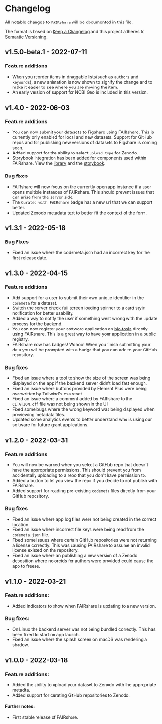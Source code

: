 # Changelog

All notable changes to `FAIRshare` will be documented in this file.

The format is based on [Keep a Changelog](http://keepachangelog.com/en/1.0.0/)
and this project adheres to [Semantic Versioning](http://semver.org/spec/v2.0.0.html).

## v1.5.0-beta.1 - 2022-07-11

### Feature additions

- When you reorder items in draggable lists(such as `authors` and `keywords`), a new animation is now shown to signify the change and to make it easier to see where you are moving the item.
- An early version of support for NCBI Geo is included in this version.

## v1.4.0 - 2022-06-03

### Feature additions

- You can now submit your datasets to Figshare using FAIRshare. This is currently only enabled for local and new datasets. Support for GitHub repos and for publishing new versions of datasets to Figshare is coming soon.
- Added support for the ability to select `Upload type` for Zenodo.
- Storybook integration has been added for components used within FAIRshare. View the [library](https://www.chromatic.com/library?appId=628e928cd2515a004ad2f0b7) and the [storybook](https://628e928cd2515a004ad2f0b7-jmdpzjjikc.chromatic.com/).

### Bug fixes

- FAIRshare will now focus on the currently open app instance if a user opens multiple instances of FAIRshare. This should prevent issues that can arise from the server side.
- The `Curated with FAIRshare` badge has a new url that we can support better.
- Updated Zenodo metadata text to better fit the context of the form.

## v1.3.1 - 2022-05-18

### Bug Fixes

- Fixed an issue where the codemeta.json had an incorrect key for the first release date.

## v1.3.0 - 2022-04-15

### Feature additions

- Add support for a user to submit their own unique identifier in the `codemeta` for a dataset.
- Switch the server check full screen loading spinner to a card style notification for better usability.
- Added a way to notify the user if something went wrong with the update process for the backend.
- You can now register your software application on [bio.tools](https://bio.tools) directly using FAIRshare. This is a great way to have your application in a public registry.
- FAIRshare now has badges! Wohoo! When you finish submitting your data you will be prompted with a badge that you can add to your GitHub repository.

### Bug fixes

- Fixed an issue where a tool to show the size of the screen was being displayed on the app if the backend server didn't load fast enough.
- Fixed an issue where buttons provided by Element Plus were being overwritten by Tailwind's css reset.
- Fixed an issue where a comment added by FAIRshare to the `CITATION.cff` file was not being shown in the UI.
- Fixed some bugs where the wrong keyword was being displayed when previewing metadata files.
- Updated some analytics events to better understand who is using our software for future grant applications.

## v1.2.0 - 2022-03-31

### Feature additions

- You will now be warned when you select a GitHub repo that doesn't have the appropriate permissions. This should prevent you from accidentally uploading to a repo that you don't have permission to.
- Added a button to let you view the repo if you decide to not publish with FAIRshare.
- Added support for reading pre-existing `codemeta` files directly from your GitHub repository.

### Bug fixes

- Fixed an issue where app log files were not being created in the correct location.
- Fixed an issue where incorrect file keys were being read from the `codemeta.json` file.
- Fixed some issues where certain GitHub repositories were not returning a license correctly. This was causing FAIRshare to assume an invalid license existed on the repository.
- Fixed an issue where an publishing a new version of a Zenodo deposition where no orcids for authors were provided could cause the app to freeze.

## v1.1.0 - 2022-03-21

### Feature additions:

- Added indicators to show when FAIRshare is updating to a new version.

### Bug fixes:

- On Linux the backend server was not being bundled correctly. This has been fixed to start on app launch.
- Fixed an issue where the splash screen on macOS was rendering a shadow.

## v1.0.0 - 2022-03-18

### Feature additions:

- Added the ability to upload your dataset to Zenodo with the appropriate metadta.
- Added support for curating GitHub repositories to Zenodo.

#### Further notes:

- First stable release of FAIRshare.
